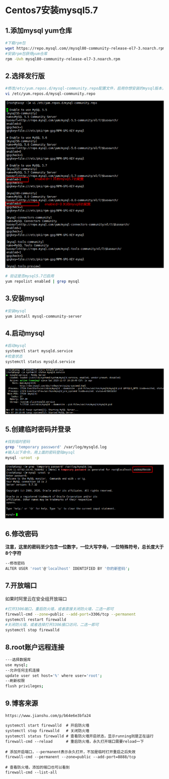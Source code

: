 # Centos7安装mysql5.7

## 1.添加mysql yum仓库

```bash
#下载rpm包
wget https://repo.mysql.com//mysql80-community-release-el7-3.noarch.rpm
#安装rpm包获得yum仓库
rpm -Uvh mysql80-community-release-el7-3.noarch.rpm
```

## 2.选择发行版

```bash
#修改/etc/yum.repos.d/mysql-community.repo配置文件，启用你想安装的mysql版本，这里我们选择mysql5.7
vi /etc/yum.repos.d/mysql-community.repo
```

![image-20201107105140073](./centos7安装mysql5.7.assets\image-20201107105140073.png)

```bash
# 验证是否mysql5.7已启用
yum repolist enabled | grep mysql
```

## 3.安装mysql

```bash
#安装mysql
yum install mysql-community-server
```

## 4.启动mysql

```bash
#启动mysql
systemctl start mysqld.service
#检查状态
systemctl status mysqld.service
```

![image-20201107101135348](./centos7安装mysql5.7.assets\image-20201107101135348.png)

## 5.创建临时密码并登录

```bash
#找到临时密码
grep 'temporary password' /var/log/mysqld.log
#输入以下命令，用上面的密码登陆mysql
mysql -uroot -p
```

![image-20201107101202764](./centos7安装mysql5.7.assets\image-20201107101202764.png)

## 6.修改密码

**注意，这里的密码至少包含一位数字，一位大写字母，一位特殊符号，总长度大于8个字符**

```bash
--修改密码
ALTER USER 'root'@'localhost' IDENTIFIED BY '你的新密码';
```

## 7.开放端口

如果时阿里云在安全组开放端口

```bash
#打开3306端口，重启防火墙，或者直接关闭防火墙，二选一即可
firewall-cmd --zone=public --add-port=3306/tcp --permanent
systemctl restart firewalld
#关闭防火墙，或者选择打开3306接口访问，二选一即可
systemctl stop firewalld
```

## 8.root账户远程连接

```bash
---选择数据库
use mysql;
--允许任何主机连接
update user set host='%' where user='root';
--刷新权限
flush privileges;
```

## 9.博客来源

```
https://www.jianshu.com/p/b64e6e3bfa24
```

```
systemctl start firewalld  # 开启防火墙
systemctl stop firewalld   # 关闭防火墙
systemctl status firewalld # 查看防火墙开启状态，显示running则是正在运行
firewall-cmd --reload      # 重启防火墙，永久打开端口需要reload一下

# 添加开启端口，--permanent表示永久打开，不加是临时打开重启之后失效
firewall-cmd --permanent --zone=public --add-port=8888/tcp

# 查看防火墙，添加的端口也可以看到
firewall-cmd --list-all
```

